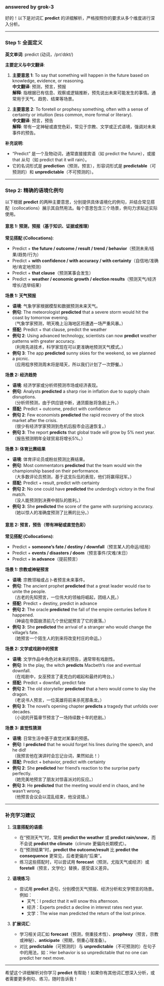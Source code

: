 ### answered by grok-3
好的！以下是对词汇 **predict** 的详细解析，严格按照你的要求从多个维度进行深入分析。

---

### Step 1: 全面定义

**英文单词**: predict (动词，/prɪˈdɪkt/)

**主要定义与中文翻译**:

1. **主要意思 1**: To say that something will happen in the future based on knowledge, evidence, or reasoning.  
   **中文翻译**: 预测，预言，预报  
   **解释**: 指根据已有信息、观察或逻辑推断，预先说出未来可能发生的事情。通常用于天气、趋势、结果等场景。

2. **主要意思 2**: To foretell or prophesy something, often with a sense of certainty or intuition (less common, more formal or literary).  
   **中文翻译**: 预言，预告  
   **解释**: 带有一定神秘或直觉色彩，常见于宗教、文学或正式语境，强调对未来事件的预告。

**补充说明**:  
- “Predict” 是一个及物动词，通常直接接宾语（如 predict the future），或接 that 从句（如 predict that it will rain）。  
- 它的名词形式是 **prediction**（预测，预言），形容词形式是 **predictable**（可预测的）和 **unpredictable**（不可预测的）。

---

### Step 2: 精确的语境化例句

以下根据 **predict** 的两种主要意思，分别提供具体语境化的例句，并结合常见搭配（collocations）展示其自然用法。每个意思包含三个场景，例句力求贴近实际使用。

#### 意思 1: 预测，预报（基于知识、证据或推理）

**常见搭配 (Collocations)**:  
- Predict + **the future / outcome / result / trend / behavior**（预测未来/结果/趋势/行为）  
- Predict + **with confidence / with accuracy / with certainty**（自信地/准确地/肯定地预测）  
- Predict + **that clause**（预测某事会发生）  
- Predict + **weather / economic growth / election results**（预测天气/经济增长/选举结果）  

**场景 1: 天气预报**  
- **语境**: 气象学家根据模型和数据预测未来天气。  
- **例句**: The meteorologist **predicted** that a severe storm would hit the coast by tomorrow evening.  
  （气象学家预测，明天晚上沿海地区将遭遇一场严重风暴。）  
- **搭配**: Predict + that clause, predict the weather  
- **例句 2**: Using advanced technology, scientists can now **predict** weather patterns with greater accuracy.  
  （利用先进技术，科学家现在可以更准确地预测天气模式。）  
- **例句 3**: The app **predicted** sunny skies for the weekend, so we planned a picnic.  
  （应用程序预测周末将是晴天，所以我们计划了一次野餐。）

**场景 2: 经济趋势**  
- **语境**: 经济学家或分析师预测市场或经济表现。  
- **例句**: Analysts **predicted** a sharp rise in inflation due to supply chain disruptions.  
  （分析师预测，由于供应链中断，通货膨胀将急剧上升。）  
- **搭配**: Predict + outcome, predict with confidence  
- **例句 2**: Few economists **predicted** the rapid recovery of the stock market after the crisis.  
  （很少有经济学家预测到危机后股市会迅速恢复。）  
- **例句 3**: The report **predicts** that global trade will grow by 5% next year.  
  （报告预测明年全球贸易将增长5%。）

**场景 3: 体育比赛结果**  
- **语境**: 体育评论员或粉丝预测比赛结果。  
- **例句**: Most commentators **predicted** that the team would win the championship based on their performance.  
  （大多数评论员预测，基于这支队伍的表现，他们将赢得冠军。）  
- **搭配**: Predict + result, predict with certainty  
- **例句 2**: No one could have **predicted** the underdog’s victory in the final match.  
  （没人能预测到决赛中弱队的胜利。）  
- **例句 3**: She **predicted** the score of the game with surprising accuracy.  
  （她以惊人的准确度预测了比赛的比分。）

#### 意思 2: 预言，预告（带有神秘或直觉色彩）

**常见搭配 (Collocations)**:  
- Predict + **someone’s fate / destiny / downfall**（预言某人的命运/结局）  
- Predict + **events / disasters / doom**（预言事件/灾难/末日）  
- Predict + **in advance**（提前预言）  

**场景 1: 宗教或神秘预言**  
- **语境**: 宗教领袖或占卜者预言未来事件。  
- **例句**: The ancient prophet **predicted** that a great leader would rise to unite the people.  
  （古老的先知预言，一位伟大的领袖将崛起，团结人民。）  
- **搭配**: Predict + destiny, predict in advance  
- **例句 2**: The oracle **predicted** the fall of the empire centuries before it happened.  
  （神谕在帝国崩溃前几个世纪就预言了它的衰落。）  
- **例句 3**: She **predicted** the arrival of a stranger who would change the village’s fate.  
  （她预言一个陌生人的到来将改变村庄的命运。）

**场景 2: 文学或戏剧中的预言**  
- **语境**: 文学作品中角色对未来的预告，通常带有戏剧性。  
- **例句**: In the play, the witch **predicts** Macbeth’s rise and eventual downfall.  
  （在戏剧中，女巫预言了麦克白的崛起和最终的垮台。）  
- **搭配**: Predict + downfall, predict fate  
- **例句 2**: The old storyteller **predicted** that a hero would come to slay the dragon.  
  （老说书人预言，一位英雄将前来杀死那条龙。）  
- **例句 3**: The novel’s opening chapter **predicts** a tragedy that unfolds over decades.  
  （小说的开篇章节预言了一场持续数十年的悲剧。）

**场景 3: 直觉性猜测**  
- **语境**: 日常生活中基于直觉对某事的预感。  
- **例句**: I **predicted** that he would forget his lines during the speech, and he did!  
  （我预言他在演讲时会忘记台词，果然如此！）  
- **搭配**: Predict + behavior, predict with certainty  
- **例句 2**: She **predicted** her friend’s reaction to the surprise party perfectly.  
  （她完美地预言了朋友对惊喜派对的反应。）  
- **例句 3**: He **predicted** that the meeting would end in chaos, and he wasn’t wrong.  
  （他预言会议会以混乱结束，他没说错。）

---

### 补充学习建议

1. **注意搭配的语感**:  
   - 在“预测天气”时，常用 **predict the weather** 或 **predict rain/snow**，而不会说 **predict the climate**（climate 更偏向长期模式）。  
   - 在“预测结果”时，**predict the outcome/result** 比 **predict the consequence** 更常见，后者更偏向“后果”。  
   - 练习这些搭配时，可以尝试用 **forecast**（预测，尤指天气或经济）或 **foretell**（预言，文学化）替换，感受语义差异。

2. **语境练习**:  
   - 尝试用 **predict** 造句，分别模仿天气预报、经济分析和文学预言的场景。例如：  
     - 天气：I predict that it will snow this afternoon.  
     - 经济：Experts predict a decline in interest rates next year.  
     - 文学：The wise man predicted the return of the lost prince.  

3. **扩展词汇**:  
   - 学习相关词汇如 **forecast**（预测，侧重技术性）、**prophesy**（预言，宗教或神秘）、**anticipate**（预期，侧重心理准备）。  
   - 对比 **predictable**（可预测的）与 **unpredictable**（不可预测的）在句子中的用法，如：Her behavior is so unpredictable that no one can predict her next move.

---

希望这个详细解析对你学习 **predict** 有帮助！如果你有其他词汇想深入分析，或者需要更多例句、练习，随时告诉我！